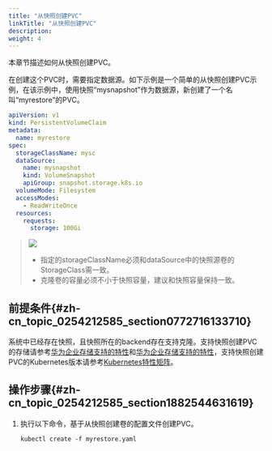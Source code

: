 ```yaml
---
title: "从快照创建PVC"
linkTitle: "从快照创建PVC"
description: 
weight: 4
---
```


本章节描述如何从快照创建PVC。

在创建这个PVC时，需要指定数据源。如下示例是一个简单的从快照创建PVC示例，在该示例中，使用快照“mysnapshot”作为数据源，新创建了一个名叫“myrestore”的PVC。

```yaml
apiVersion: v1
kind: PersistentVolumeClaim
metadata:
  name: myrestore
spec:
  storageClassName: mysc
  dataSource:
    name: mysnapshot
    kind: VolumeSnapshot
    apiGroup: snapshot.storage.k8s.io
  volumeMode: Filesystem
  accessModes:
    - ReadWriteOnce
  resources:
    requests:
      storage: 100Gi
```

>![](/css-docs/public_sys-resources/zh-cn/icon-notice.gif)  
>-   指定的storageClassName必须和dataSource中的快照源卷的StorageClass需一致。
>-   克隆卷的容量必须不小于快照容量，建议和快照容量保持一致。

## 前提条件{#zh-cn_topic_0254212585_section0772716133710}

系统中已经存在快照，且快照所在的backend存在支持克隆。支持快照创建PVC的存储请参考[华为企业存储支持的特性](/docs/compatibility-and-features/compatibility-with-huawei-enterprise-storage#section0652122673620)和[华为企业存储支持的特性](/docs/compatibility-and-features/compatibility-with-huawei-enterprise-storage#section0652122673620)，支持快照创建PVC的Kubernetes版本请参考[Kubernetes特性矩阵](/docs/compatibility-and-features/kubernetes-feature-matrix)。

## 操作步骤{#zh-cn_topic_0254212585_section1882544631619}

1.  执行以下命令，基于从快照创建卷的配置文件创建PVC。

    ```
    kubectl create -f myrestore.yaml
    ```

